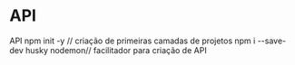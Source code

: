 # API
API
npm init -y // criação de primeiras camadas de projetos
npm i --save-dev husky nodemon// facilitador para criação de API
